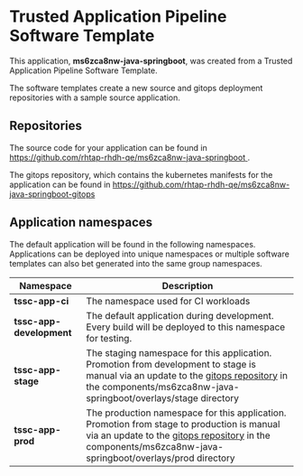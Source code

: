 # Trusted Application Pipeline Software Template

This application, **ms6zca8nw-java-springboot**, was created from a Trusted Application Pipeline Software Template.

The software templates create a new source and gitops deployment repositories with a sample source application. 

## Repositories

The source code for your application can be found in [https://github.com/rhtap-rhdh-qe/ms6zca8nw-java-springboot ](https://github.com/rhtap-rhdh-qe/ms6zca8nw-java-springboot ).
 
The gitops repository, which contains the kubernetes manifests for the application can be found in 
[https://github.com/rhtap-rhdh-qe/ms6zca8nw-java-springboot-gitops ](https://github.com/rhtap-rhdh-qe/ms6zca8nw-java-springboot-gitops ) 

## Application namespaces 

The default application will be found in the following namespaces. Applications can be deployed into unique namespaces or multiple software templates can also bet generated into the same group namespaces.  

|  Namespace   |  Description   |  
| -------- | -------- |
| **tssc-app-ci** | The namespace used for CI workloads |
| **tssc-app-development** | The default application during development. Every build will be deployed to this namespace for testing. |
| **tssc-app-stage** | The staging namespace for this application. Promotion from development to stage is manual via an update to the [gitops repository](https://github.com/rhtap-rhdh-qe/ms6zca8nw-java-springboot-gitops ) in the components/ms6zca8nw-java-springboot/overlays/stage directory |
| **tssc-app-prod** | The production namespace for this application. Promotion from stage to production is manual via an update to the [gitops repository](https://github.com/rhtap-rhdh-qe/ms6zca8nw-java-springboot-gitops ) in the components/ms6zca8nw-java-springboot/overlays/prod directory |
